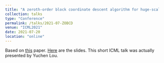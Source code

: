 ```yaml
---
title: "A zeroth-order block coordinate descent algorithm for huge-scale black-box optimization."
collection: talks
type: "Conference"
permalink: /talks/2021-07-ZOBCD
venue: "ICML2021"
date: 2021-07-20
location: "online"
---
```


Based on [this](https://danielmckenzie.github.io/publication/2021-02-ZOBCD) paper. [Here](../files/ZO_BCD.pdf) are the slides. This short ICML talk was actually presented by Yuchen Lou.
